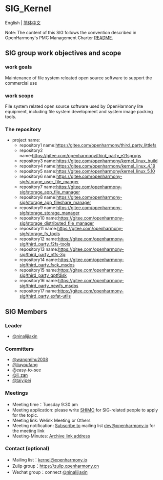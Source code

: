 # SIG_Kernel
 English | [简体中文](./sig_kernel_cn.md)
 
 Note: The content of this SIG follows the convention described in OpenHarmony's PMC Management Charter [README](/zh/pmc.md).

## SIG group work objectives and scope

### work goals
Maintenance of file system releated open source software to support the commercial use
### work scope
File system related open source software used by OpenHarmony lite equipment, including file system development and system image packing tools.
### The repository 
- project name:
  - repository1 name:https://gitee.com/openharmony/third_party_littlefs
  - repository2 name:https://gitee.com/openharmony/third_party_e2fsprogs
  - repository3 name:https://gitee.com/openharmony/kernel_linux_build
  - repository4 name:https://gitee.com/openharmony/kernel_linux_4.19
  - repository5 name:https://gitee.com/openharmony/kernel_linux_5.10
  - repository6 name:https://gitee.com/openharmony-sig/storage_user_file_manger
  - repository7 name:https://gitee.com/openharmony-sig/storage_app_file_manager
  - repository8 name:https://gitee.com/openharmony-sig/storage_app_fileshare_manager
  - repository9 name:https://gitee.com/openharmony-sig/storage_storage_manager
  - repository10 name:https://gitee.com/openharmony-sig/storage_distributed_file_manager
  - repository11 name:https://gitee.com/openharmony-sig/storage_fs_tools
  - repository12 name:https://gitee.com/openharmony-sig/third_party_f2fs-tools
  - repository13 name:https://gitee.com/openharmony-sig/third_party_ntfs-3g
  - repository14 name:https://gitee.com/openharmony-sig/third_party_fsck_msdos
  - repository15 name:https://gitee.com/openharmony-sig/third_party_gptfdisk
  - repository16 name:https://gitee.com/openharmony-sig/third_party_newfs_msdos
  - repository17 name:https://gitee.com/openharmony-sig/third_party_exfat-utils

## SIG Members

### Leader
- [@ninalijiaxin](https://gitee.com/ninalijiaxin)

### Committers
- [@wangmihu2008](https://gitee.com/wangmihu2008)
- [@liuyoufang](https://gitee.com/liuyoufang)
- [@easy-to-see](https://gitee.com/easy-to-see)
- [@li_zan](https://gitee.com/li_zan)
- [@taiyipei](https://gitee.com/taiyipei)

### Meetings
 - Meeting time：Tuesday 9:30 am
 - Meeting application: please write [SHIMO](https://shimo.im/sheets/VgQV6VjCJ9cXtY8G/MODOC) for SIG-related people to apply for the topic.
 - Meeting link: Welink Meeting or Others
 - Meeting notification: [Subscribe to](https://lists.openatom.io/hyperkitty/list/dev@openharmony.io/) mailing list dev@openharmony.io for the meeting link
 - Meeting-Minutes: [Archive link address](https://gitee.com/openharmony-sig/sig-content)

### Contact (optional)

- Mailing list：kernel@openharmony.io
- Zulip group：https://zulip.openharmony.cn
- Wechat group：connect [@ninalijiaxin](https://gitee.com/ninalijiaxin)
